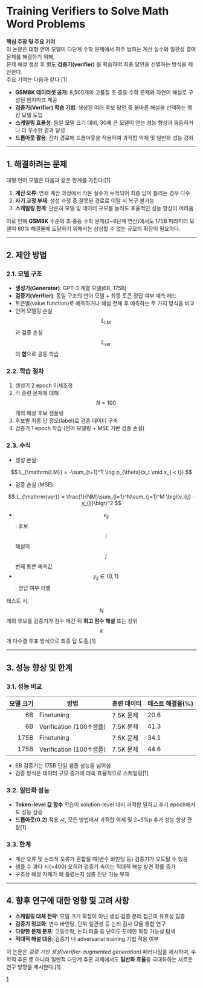 # Training Verifiers to Solve Math Word Problems

**핵심 주장 및 주요 기여**  
이 논문은 대형 언어 모델이 다단계 수학 문제에서 자주 범하는 계산 실수와 일관성 결여 문제를 해결하기 위해,  
문제 해설 생성 후 별도 **검증기(verifier)** 를 학습하여 최종 답안을 선별하는 방식을 제안한다.  
주요 기여는 다음과 같다:[1]
- **GSM8K 데이터셋 공개**: 8,500개의 고품질 초·중등 수학 문제와 자연어 해설로 구성된 벤치마크 제공  
- **검증기(Verifier) 학습 기법**: 생성된 여러 후보 답안 중 올바른 해설을 선택하는 랭킹 모델 도입  
- **스케일링 효율성**: 동일 모델 크기 대비, 30배 큰 모델이 얻는 성능 향상과 동등하거나 더 우수한 결과 달성  
- **드롭아웃 활용**: 잔차 경로에 드롭아웃을 적용하여 과적합 억제 및 일반화 성능 강화  

***

## 1. 해결하려는 문제  
대형 언어 모델은 다음과 같은 한계를 가진다:[1]
1. **계산 오류**: 연쇄 계산 과정에서 작은 실수가 누적되어 최종 답이 틀리는 경우 다수  
2. **자기 교정 부재**: 생성 과정 중 잘못된 경로로 이탈 시 복구 불가능  
3. **스케일링 한계**: 단순히 모델 및 데이터 규모를 늘려도 효율적인 성능 향상이 어려움  

이로 인해 **GSM8K** 수준의 초·중등 수학 문제(2~8단계 연산)에서도 175B 파라미터 모델이 80% 해결율에 도달하기 위해서는 상상할 수 없는 규모의 확장이 필요하다.

***

## 2. 제안 방법  
### 2.1. 모델 구조  
- **생성기(Generator)**: GPT-3 계열 모델(6B, 175B)  
- **검증기(Verifier)**: 동일 구조의 언어 모델 + 최종 토큰 정답 여부 예측 헤드  
- 토큰별(value function)로 예측하거나 해설 전체 후 예측하는 두 가지 방식을 비교  
- 언어 모델링 손실 $$L_{\mathrm{LM}}$$과 검증 손실 $$L_{\mathrm{ver}}$$의 **합**으로 공동 학습  

### 2.2. 학습 절차  
1. 생성기 2 epoch 미세조정  
2. 각 훈련 문제에 대해 $$N=100$$개의 해설 후보 샘플링  
3. 후보별 최종 답 정오(label)로 검증 데이터 구축  
4. 검증기 1 epoch 학습 (언어 모델링 + MSE 기반 검증 손실)  

### 2.3. 수식  
- 생성 손실:  

$$
L_{\mathrm{LM}} = -\sum_{t=1}^T \log p_{\theta}(x_t \mid x_{ < t})
$$

- 검증 손실 (MSE):  

$$
L_{\mathrm{ver}} = \frac{1}{NM}\sum_{i=1}^N\sum_{j=1}^M \bigl(v_{ij} - y_{ij}\bigr)^2
$$  
  
  - $$v_{ij}$$: 후보 $$i$$ 해설의 $$j$$번째 토큰 예측값  
  - $$y_{ij}\in\{0,1\}$$: 정답 여부 라벨  

테스트 시, $$N$$개의 후보를 검증기가 점수 매긴 뒤 **최고 점수 해설** 또는 상위 $$k$$개 다수결 투표 방식으로 최종 답 도출.[1]

***

## 3. 성능 향상 및 한계  
### 3.1. 성능 비교  
| 모델 크기 | 방법        | 훈련 데이터  | 테스트 해결율(%) |
|----------:|------------|-------------|-----------------|
| 6B        | Finetuning | 7.5K 문제   | 20.6            |
| 6B        | Verification (100↑샘플) | 7.5K 문제 | 41.3            |
| 175B      | Finetuning | 7.5K 문제   | 34.1            |
| 175B      | Verification (100↑샘플) | 7.5K 문제 | 44.6            |

- 6B 검증기는 175B 단일 샘플 성능을 넘어섬  
- 검증 방식은 데이터 규모 증가에 더욱 효율적으로 스케일링[1]

### 3.2. 일반화 성능  
- **Token-level 값 함수** 학습이 solution-level 대비 과적합 덜하고 후기 epoch에서도 성능 상승  
- **드롭아웃(0.2)** 적용 시, 모든 방법에서 과적합 억제 및 2~5%p 추가 성능 향상 관찰[1]

### 3.3. 한계  
- 계산 오류 및 논리적 오류가 혼합될 때(변수 바인딩 등) 검증기가 오도될 수 있음  
- 샘플 수 과다 시(>400) 오히려 검증기 속이는 적대적 해설 발견 확률 증가  
- 구조상 해설 자체가 왜 틀렸는지 심층 진단 기능 부재  

***

## 4. 향후 연구에 대한 영향 및 고려 사항  
- **스케일링 대체 전략**: 모델 크기 확장이 아닌 생성·검증 분리 접근의 유효성 입증  
- **검증기 정교화**: 변수 바인딩, 단위 일관성 등 논리 검사 모듈 통합 연구  
- **다양한 문제 분포**: 고등수학, 논리 퍼즐 등 난이도·도메인 확장 가능성 탐색  
- **적대적 해설 대응**: 검증기 내 adversarial training 기법 적용 여부  

이 논문은 *검증 기반 생성(verifier-augmented generation)* 패러다임을 제시하며, 수학적 추론 뿐 아니라 일반적 다단계 추론 과제에서도 **일반화 효율**을 극대화하는 새로운 연구 방향을 제시한다.[1]

[1](https://ppl-ai-file-upload.s3.amazonaws.com/web/direct-files/attachments/22370781/6f91a41c-c807-489f-8dfd-7847b4a3e65b/2110.14168v2.pdf)
